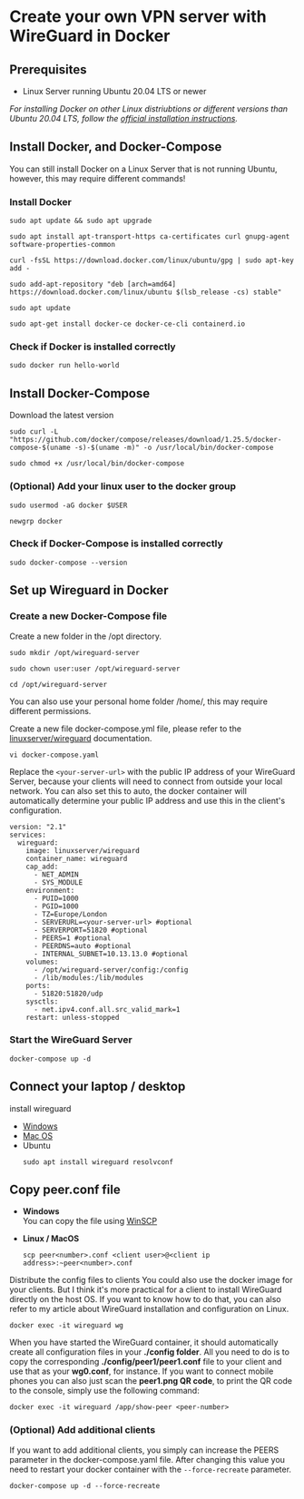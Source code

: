 # Create your own VPN server with WireGuard in Docker

## Prerequisites
+ Linux Server running Ubuntu 20.04 LTS or newer
  
*For installing Docker on other Linux distriubtions or different versions than Ubuntu 20.04 LTS, follow the [official installation instructions](https://docs.docker.com/install/).*

## Install Docker, and Docker-Compose
You can still install Docker on a Linux Server that is not running Ubuntu, however, this may require different commands!

### Install Docker
```
sudo apt update && sudo apt upgrade
```
```
sudo apt install apt-transport-https ca-certificates curl gnupg-agent software-properties-common
```
```
curl -fsSL https://download.docker.com/linux/ubuntu/gpg | sudo apt-key add -
```
```
sudo add-apt-repository "deb [arch=amd64] https://download.docker.com/linux/ubuntu $(lsb_release -cs) stable"
```
```
sudo apt update
```
```
sudo apt-get install docker-ce docker-ce-cli containerd.io
```
### Check if Docker is installed correctly
```
sudo docker run hello-world
```
## Install Docker-Compose
Download the latest version
```
sudo curl -L "https://github.com/docker/compose/releases/download/1.25.5/docker-compose-$(uname -s)-$(uname -m)" -o /usr/local/bin/docker-compose
```
```
sudo chmod +x /usr/local/bin/docker-compose
```
### (Optional) Add your linux user to the docker group
```
sudo usermod -aG docker $USER
```
```
newgrp docker
```
### Check if Docker-Compose is installed correctly
```
sudo docker-compose --version
```
## Set up Wireguard in Docker
### Create a new Docker-Compose file
Create a new folder in the /opt directory.
```
sudo mkdir /opt/wireguard-server
```
```
sudo chown user:user /opt/wireguard-server
```
```
cd /opt/wireguard-server
```

You can also use your personal home folder /home/<your-username>, this may require different permissions.

Create a new file docker-compose.yml file, please refer to the [linuxserver/wireguard](https://hub.docker.com/r/linuxserver/wireguard) documentation.
```
vi docker-compose.yaml
```
Replace the `<your-server-url>` with the public IP address of your WireGuard Server, because your clients will need to connect from outside your local network. You can also set this to auto, the docker container will automatically determine your public IP address and use this in the client's configuration.
```
version: "2.1"
services:
  wireguard:
    image: linuxserver/wireguard
    container_name: wireguard
    cap_add:
      - NET_ADMIN
      - SYS_MODULE
    environment:
      - PUID=1000
      - PGID=1000
      - TZ=Europe/London
      - SERVERURL=<your-server-url> #optional
      - SERVERPORT=51820 #optional
      - PEERS=1 #optional
      - PEERDNS=auto #optional
      - INTERNAL_SUBNET=10.13.13.0 #optional
    volumes:
      - /opt/wireguard-server/config:/config
      - /lib/modules:/lib/modules
    ports:
      - 51820:51820/udp
    sysctls:
      - net.ipv4.conf.all.src_valid_mark=1
    restart: unless-stopped
```
### Start the WireGuard Server
```
docker-compose up -d
```
## Connect your laptop / desktop
install wireguard 
+ [Windows](https://download.wireguard.com/windows-client/wireguard-installer.exe)
+ [Mac OS](https://itunes.apple.com/us/app/wireguard/id1451685025?ls=1&mt=12)
+ Ubuntu
  ```
  sudo apt install wireguard resolvconf
  ```
## Copy peer.conf file
+ **Windows** <br>
  You can copy the file using [WinSCP](https://winscp.net/download/WinSCP-6.1.1-Setup.exe)
  
+ **Linux / MacOS**
  ```
  scp peer<number>.conf <client user>@<client ip address>:~peer<number>.conf
  ```

Distribute the config files to clients
You could also use the docker image for your clients. But I think it's more practical for a client to install WireGuard directly on the host OS. If you want to know how to do that, you can also refer to my article about WireGuard installation and configuration on Linux.
```
docker exec -it wireguard wg
```
When you have started the WireGuard container, it should automatically create all configuration files in your **./config folder**. All you need to do is to copy the corresponding **./config/peer1/peer1.conf** file to your client and use that as your **wg0.conf**, for instance. If you want to connect mobile phones you can also just scan the **peer1.png QR code**, to print the QR code to the console, simply use the following command:

```
docker exec -it wireguard /app/show-peer <peer-number>
```
### (Optional) Add additional clients
If you want to add additional clients, you simply can increase the PEERS parameter in the docker-compose.yaml file. After changing this value you need to restart your 
docker container with the ` --force-recreate ` parameter.
```
docker-compose up -d --force-recreate
```
